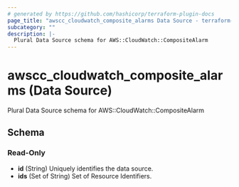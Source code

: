 ```yaml
---
# generated by https://github.com/hashicorp/terraform-plugin-docs
page_title: "awscc_cloudwatch_composite_alarms Data Source - terraform-provider-awscc"
subcategory: ""
description: |-
  Plural Data Source schema for AWS::CloudWatch::CompositeAlarm
---
```


# awscc_cloudwatch_composite_alarms (Data Source)

Plural Data Source schema for AWS::CloudWatch::CompositeAlarm



<!-- schema generated by tfplugindocs -->
## Schema

### Read-Only

- **id** (String) Uniquely identifies the data source.
- **ids** (Set of String) Set of Resource Identifiers.


